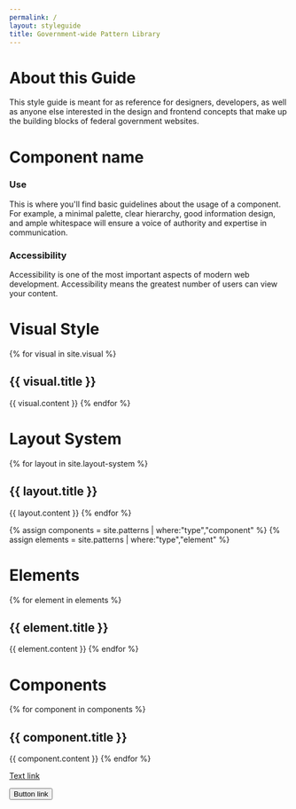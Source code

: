 ```yaml
---
permalink: /
layout: styleguide
title: Government-wide Pattern Library
---
```


# About this Guide

This style guide is meant for as reference for designers, developers, as well as anyone else interested in the design and frontend concepts that make up the building blocks of federal government websites.

# Component name

<div class="preview">
<!-- Add HTML markup for example here -->
</div>

<div class="grid-box">
  <div class="grid-item width-one-half annotation">
    <h3>Use</h3>
    <p>This is where you'll find basic guidelines about the usage of a component. For example, a minimal palette, clear hierarchy, good information design, and ample whitespace will ensure a voice of authority and expertise in communication.</p>
  </div>
  <div class="grid-item width-one-half annotation">
    <h3>Accessibility</h3>
    <p>Accessibility is one of the most important aspects of modern web development. Accessibility means the greatest number of users can view your content.</p>
  </div>  
</div> 

# Visual Style

{% for visual in site.visual %}
## {{ visual.title }}
{{ visual.content }}
{% endfor %}

# Layout System

{% for layout in site.layout-system %}
## {{ layout.title }}

{{ layout.content }}
{% endfor %}

{% assign components = site.patterns | where:"type","component" %}
{% assign elements = site.patterns | where:"type","element" %}

# Elements

{% for element in elements %}
## {{ element.title }}
{{ element.content }}
{% endfor %}

# Components

{% for component in components %}
## {{ component.title }}
{{ component.content }}
{% endfor %}

<a href="#">Text link</a>

<button type="button">Button link</button>
